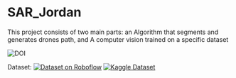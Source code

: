 # SAR_Jordan
This project consists of two main parts: an Algorithm that segments and generates drones path, and A computer vision trained on a specific dataset


![DOI](https://zenodo.org/badge/DOI/10.5281/zenodo.15427787.svg)


Dataset: 
[![Dataset on Roboflow](https://public.roboflow.com/badges/v1/YourWorkspace/YourProjectName.svg)](https://app.roboflow.com/ds/NiKwYOFNNq?key=Ndf4dysGVm)
[![Kaggle Dataset](https://img.shields.io/badge/Kaggle-Dataset-blue?logo=kaggle)](https://www.kaggle.com/datasets/baraaalkilani/sar-jordan)
